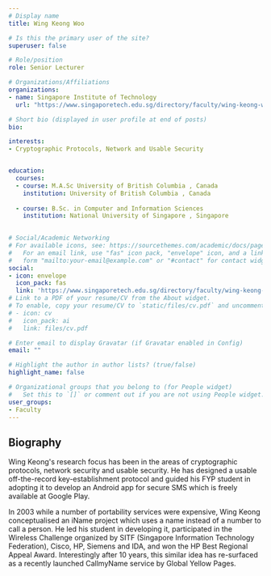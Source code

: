 ```yaml
---
# Display name
title: Wing Keong Woo

# Is this the primary user of the site?
superuser: false

# Role/position
role: Senior Lecturer

# Organizations/Affiliations
organizations:
- name: Singapore Institute of Technology
  url: "https://www.singaporetech.edu.sg/directory/faculty/wing-keong-woo"

# Short bio (displayed in user profile at end of posts)
bio: 

interests:
- Cryptographic Protocols, Network and Usable Security


education:
  courses:
  - course: M.A.Sc University of British Columbia , Canada
    institution: University of British Columbia , Canada
    
  - course: B.Sc. in Computer and Information Sciences
    institution: National University of Singapore , Singapore
    

# Social/Academic Networking
# For available icons, see: https://sourcethemes.com/academic/docs/page-builder/#icons
#   For an email link, use "fas" icon pack, "envelope" icon, and a link in the
#   form "mailto:your-email@example.com" or "#contact" for contact widget.
social:
- icon: envelope
  icon_pack: fas
  link: 'https://www.singaporetech.edu.sg/directory/faculty/wing-keong-woo'
# Link to a PDF of your resume/CV from the About widget.
# To enable, copy your resume/CV to `static/files/cv.pdf` and uncomment the lines below.
# - icon: cv
#   icon_pack: ai
#   link: files/cv.pdf

# Enter email to display Gravatar (if Gravatar enabled in Config)
email: ""

# Highlight the author in author lists? (true/false)
highlight_name: false

# Organizational groups that you belong to (for People widget)
#   Set this to `[]` or comment out if you are not using People widget.
user_groups:
- Faculty
---
```


## <span style="font-size: 1.25rem  ;">**Biography**</span>
<span style="font-size: 0.9rem  ;">Wing Keong's research focus has been in the areas of cryptographic protocols, network security and usable security. He has designed a usable off-the-record key-establishment protocol and guided his FYP student in adopting it to develop an Android app for secure SMS which is freely available at Google Play.

In 2003 while a number of portability services were expensive, Wing Keong conceptualised an iName project which uses a name instead of a number to call a person. He led his student in developing it, participated in the Wireless Challenge organized by SITF (Singapore Information Technology Federation), Cisco, HP, Siemens and IDA, and won the HP Best Regional Appeal Award. Interestingly after 10 years, this similar idea has re-surfaced as a recently launched CallmyName service by Global Yellow Pages.</span>
